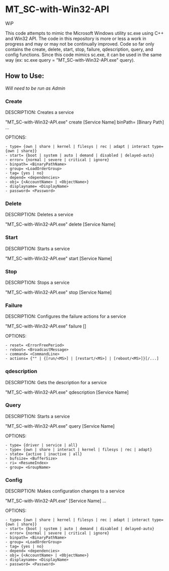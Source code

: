 # MT_SC-with-Win32-API

WiP

This code attempts to mimic the Microsoft Windows utility sc.exe using C++ and Win32 API. The code in this repository is more or less a work in progress and may or may not be continually improved. Code so far only contains the create, delete, start, stop, failure, qdescription, query, and config functions. Since this code mimics sc.exe, it can be used in the same way (ex: sc.exe query = "MT_SC-with-Win32-API.exe" query).


## How to Use:

*Will need to be run as Admin*

### Create

DESCRIPTION: Creates a service

"MT_SC-with-Win32-API.exe" create [Service Name] binPath= [Binary Path] <option1> <option2>...

OPTIONS:  
    
    - type= {own | share | kernel | filesys | rec | adapt | interact type= {own | share}}
    - start= {boot | system | auto | demand | disabled | delayed-auto}
    - error= {normal | severe | critical | ignore}
    - binpath= <BinaryPathName>
    - group= <LoadOrderGroup>
    - tag= {yes | no}
    - depend= <dependencies>
    - obj= {<AccountName> | <ObjectName>}
    - displayname= <DisplayName>
    - password= <Password>


  
  

### Delete

DESCRIPTION: Deletes a service

"MT_SC-with-Win32-API.exe" delete [Service Name]

  
  

### Start

DESCRIPTION: Starts a service

"MT_SC-with-Win32-API.exe" start [Service Name]


  
  
### Stop

DESCRIPTION: Stops a service

"MT_SC-with-Win32-API.exe" stop [Service Name]


  
  
### Failure

DESCRIPTION: Configures the failure actions for a service

"MT_SC-with-Win32-API.exe" failure [<ServiceName>] <option1> <option2>

OPTIONS:  
    
    - reset= <ErrorFreePeriod>
    - reboot= <BroadcastMessage>
    - command= <CommandLine>
    - actions= {"" | {[run/<MS>] | [restart/<MS>] | [reboot/<MS>]}[/...]

  
  

### qdescription

DESCRIPTION: Gets the description for a service

"MT_SC-with-Win32-API.exe" qdescription [Service Name]

  
  

### Query

DESCRIPTION: Starts a service

"MT_SC-with-Win32-API.exe" query [Service Name] <option1> <option2>

OPTIONS:  
    
    - type= {driver | service | all}
    - type= {own | share | interact | kernel | filesys | rec | adapt}
    - state= {active | inactive | all}
    - bufsize= <BufferSize>
    - ri= <ResumeIndex>
    - group= <GroupName>
  

### Config

DESCRIPTION: Makes configuration changes to a service

"MT_SC-with-Win32-API.exe" [Service Name] <option1> <option2>...

OPTIONS:  
    
    - type= {own | share | kernel | filesys | rec | adapt | interact type= {own | share}}
    - start= {boot | system | auto | demand | disabled | delayed-auto}
    - error= {normal | severe | critical | ignore}
    - binpath= <BinaryPathName>
    - group= <LoadOrderGroup>
    - tag= {yes | no}
    - depend= <dependencies>
    - obj= {<AccountName> | <ObjectName>}
    - displayname= <DisplayName>
    - password= <Password>


